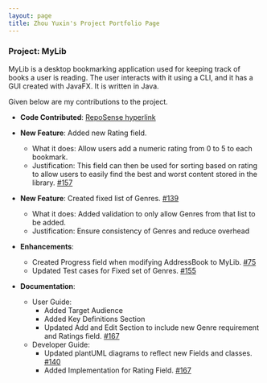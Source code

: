 ```yaml
---
layout: page
title: Zhou Yuxin's Project Portfolio Page
---
```


### Project: MyLib

MyLib is a desktop bookmarking application used for keeping track of books a user is reading. The user interacts with it using a CLI, and it has a GUI created with JavaFX. It is written in Java.

Given below are my contributions to the project.

* **Code Contributed**: [RepoSense hyperlink](https://nus-cs2103-ay2223s2.github.io/tp-dashboard/?search=&sort=groupTitle&sortWithin=title&timeframe=commit&mergegroup=&groupSelect=groupByRepos&breakdown=true&checkedFileTypes=docs~functional-code~test-code~other&since=2023-02-17&tabOpen=true&tabType=authorship&tabAuthor=zhoyx&tabRepo=AY2223S2-CS2103T-T13-4%2Ftp%5Bmaster%5D&authorshipIsMergeGroup=false&authorshipFileTypes=docs~functional-code~test-code&authorshipIsBinaryFileTypeChecked=false&authorshipIsIgnoredFilesChecked=false)

* **New Feature**: Added new Rating field. 
  * What it does: Allow users add a numeric rating from 0 to 5 to each bookmark.
  * Justification: This field can then be used for sorting based on rating to allow users to easily find the best and worst content stored in the library. [#157](https://github.com/AY2223S2-CS2103T-T13-4/tp/pull/157)

* **New Feature**: Created fixed list of Genres. [#139](https://github.com/AY2223S2-CS2103T-T13-4/tp/pull/139)
  * What it does: Added validation to only allow Genres from that list to be added.
  * Justification: Ensure consistency of Genres and reduce overhead

* **Enhancements**:
    * Created Progress field when modifying AddressBook to MyLib. [#75](https://github.com/AY2223S2-CS2103T-T13-4/tp/pull/75)
    * Updated Test cases for Fixed set of Genres. [#155](https://github.com/AY2223S2-CS2103T-T13-4/tp/pull/155)

* **Documentation**:
    * User Guide:
        * Added Target Audience
        * Added Key Definitions Section
        * Updated Add and Edit Section to include new Genre requirement and Ratings field. [#167](https://github.com/AY2223S2-CS2103T-T13-4/tp/pull/167)
    * Developer Guide:
      * Updated plantUML diagrams to reflect new Fields and classes. [#140](https://github.com/AY2223S2-CS2103T-T13-4/tp/pull/140)
      * Added Implementation for Rating Field. [#167](https://github.com/AY2223S2-CS2103T-T13-4/tp/pull/167)


